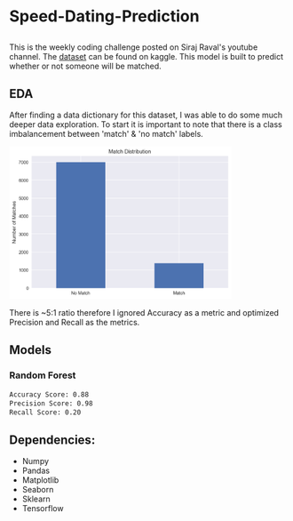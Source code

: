 # Speed-Dating-Prediction

## 

This is the weekly coding challenge posted on Siraj Raval's youtube channel. The [dataset](https://www.kaggle.com/annavictoria/speed-dating-experiment) can be found on kaggle. This model is built to predict whether or not someone will be matched. 

## EDA 

After finding a data dictionary for this dataset, I was able to do some much deeper data exploration. To start it is important to note that there is a class imbalancement between 'match' & 'no match' labels. 

<img src="https://raw.githubusercontent.com/VinceKumar/Speed-Dating-Prediction/master/img/Match%20Distribution.png" width="400"> 

There is ~5:1 ratio therefore I ignored Accuracy as a metric and optimized Precision and Recall as the metrics.



## Models

### Random Forest
   ```
   Accuracy Score: 0.88
   Precision Score: 0.98
   Recall Score: 0.20
   ```

 
## Dependencies:
 - Numpy
 - Pandas
 - Matplotlib
 - Seaborn
 - Sklearn
 - Tensorflow 
 



